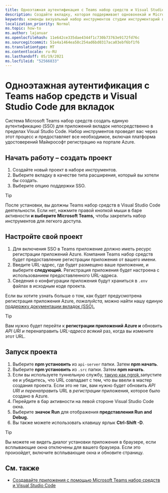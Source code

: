 ```yaml
---
title: Одноэтажная аутентификация с Teams набор средств и Visual Studio Code для вкладок
description: Создайте вкладку, которая поддерживает одновокекай и Microsoft Graph звонки непосредственно в Visual Studio Code с Microsoft Teams набор средств
keywords: команды визуальный набор инструментов студии инструментарий вкладки sso граф аутентификации Azure платформы идентификации
localization_priority: Normal
ms.topic: how-to
ms.author: lajanuar
ms.openlocfilehash: 11e642ce335dae4344f1c730b73763e9172fd76c
ms.sourcegitcommit: 51e4a1464ea58c254ad6bd0317aca03ebf6bf1f6
ms.translationtype: MT
ms.contentlocale: ru-RU
ms.lasthandoff: 05/19/2021
ms.locfileid: "52566833"
---
```

# <a name="single-sign-on-authentication-with-teams-toolkit-and-visual-studio-code-for-tabs"></a>Одноэтажная аутентификация с Teams набор средств и Visual Studio Code для вкладок

Система Microsoft Teams набор средств создать единую аутентификацию (SSO) для приложений вкладок непосредственно в пределах Visual Studio Code. Набор инструментов проведет вас через этот процесс и предоставляет все необходимое, включая платформа удостоверений Майкрософт регистрацию на портале Azure.

## <a name="get-started--create-a-project"></a>Начать работу – создать проект

1. Создайте новый проект в наборе инструментов.
1. Выберите вкладку в качестве типа расширения, который вы хотели бы создать.
1. Выберите опцию поддержки SSO.

> [!TIP]
> После установки, вы должны Teams набор средств в Visual Studio Code деятельности. Если нет, нажмите правой кнопкой мыши в баре активности **и выберите Microsoft Teams,** чтобы закрепить набор инструментов для легкого доступа.

## <a name="configure-your-project"></a>Настройте свой проект

1. Для включения SSO в Teams приложение должно иметь ресурс регистрации приложений Azure. Компания Teams набор средств будет предоставление регистрации приложения от вашего имени.
1. Введите URL-адрес, где будет размещено ваше приложение, и выберите **следующий.** Регистрация приложения будет настроена с использованием предоставленного URL-адреса.
1. Сведения о конфигурации приложения будут храниться в `.env` файлах в исходным коде проекта.

Если вы хотите узнать больше о том, как будет предусмотрена регистрация приложения Azure, _пожалуйста,_ можно найти нашу единую [поддержку документации вкладок (SSO).](../tabs/how-to/authentication/auth-aad-sso.md)

> [!TIP]
> Вам нужно будет перейти к **регистрации приложений Azure и** обновить *API URI и* перенаправить *URL-адреса всякий* раз, когда вы измените этот URL.

## <a name="run-your-project"></a>Запуск проекта

1. Выберите **npm установить** из `api-server` папки. Затем **npm начать**.
1. Выберите **npm установить** из `.src` папки. Затем **npm начать**.
1. Если вы используете туннельную службу, [такую как ngrok,](https://ngrok.com/)запустите ее и убедитесь, что URL совпадает с тем, что вы ввели в мастер создания проекта. Если это не так, вам нужно будет обновить _API URI и перенаправить_ URL в _регистрации_ приложения, которое было создано в Azure.
1. Перейдите в бар активности на левой стороне Visual Studio Code окна.
1. Выберите **значок Run** для отображения **представления Run and Debug.**
1. Вы также можете использовать клавишу ярлык **Ctrl-Shift -D**.

> [!TIP]
> Вы можете не видеть диалог установки приложения в браузере, если всплывающие окна отключены для вашего браузера. Если это произойдет, включите всплывающие окна и обновите страницу.

## <a name="see-also"></a>См. также

- [Создавайте приложения с помощью Microsoft Teams набор средств и Visual Studio Code](visual-studio-code-overview.md)
